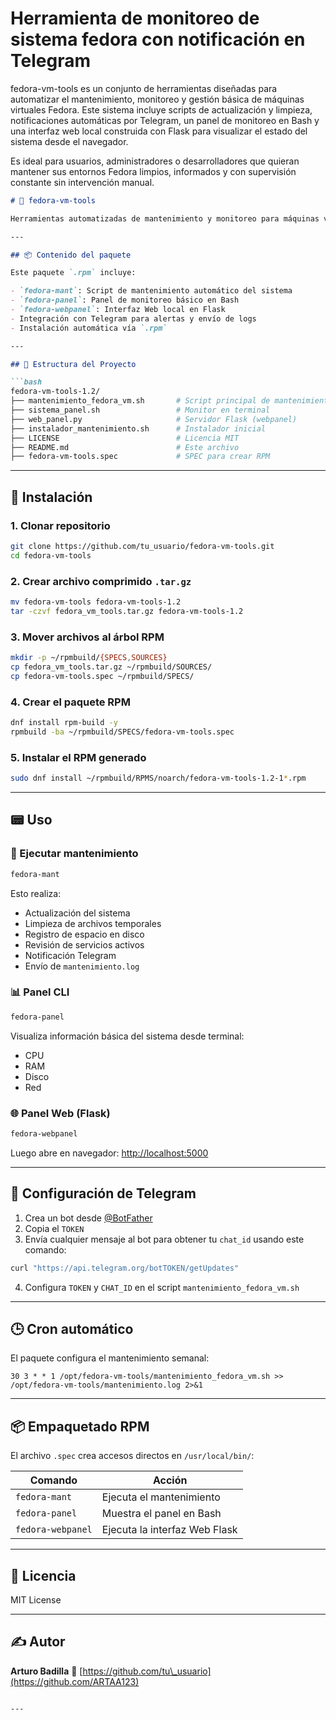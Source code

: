 # Herramienta de monitoreo de sistema fedora con notificación en Telegram

fedora-vm-tools es un conjunto de herramientas diseñadas para automatizar el mantenimiento, monitoreo y gestión básica de máquinas virtuales Fedora. Este sistema incluye scripts de actualización y limpieza, notificaciones automáticas por Telegram, un panel de monitoreo en Bash y una interfaz web local construida con Flask para visualizar el estado del sistema desde el navegador.

Es ideal para usuarios, administradores o desarrolladores que quieran mantener sus entornos Fedora limpios, informados y con supervisión constante sin intervención manual.

````markdown
# 🧰 fedora-vm-tools

Herramientas automatizadas de mantenimiento y monitoreo para máquinas virtuales Fedora, con notificaciones por Telegram y paneles CLI + Web.

---

## 📦 Contenido del paquete

Este paquete `.rpm` incluye:

- `fedora-mant`: Script de mantenimiento automático del sistema
- `fedora-panel`: Panel de monitoreo básico en Bash
- `fedora-webpanel`: Interfaz Web local en Flask
- Integración con Telegram para alertas y envío de logs
- Instalación automática vía `.rpm`

---

## 📁 Estructura del Proyecto

```bash
fedora-vm-tools-1.2/
├── mantenimiento_fedora_vm.sh       # Script principal de mantenimiento
├── sistema_panel.sh                 # Monitor en terminal
├── web_panel.py                     # Servidor Flask (webpanel)
├── instalador_mantenimiento.sh      # Instalador inicial
├── LICENSE                          # Licencia MIT
├── README.md                        # Este archivo
├── fedora-vm-tools.spec             # SPEC para crear RPM
````

---

## 🚀 Instalación

### 1. Clonar repositorio

```bash
git clone https://github.com/tu_usuario/fedora-vm-tools.git
cd fedora-vm-tools
```

### 2. Crear archivo comprimido `.tar.gz`

```bash
mv fedora-vm-tools fedora-vm-tools-1.2
tar -czvf fedora_vm_tools.tar.gz fedora-vm-tools-1.2
```

### 3. Mover archivos al árbol RPM

```bash
mkdir -p ~/rpmbuild/{SPECS,SOURCES}
cp fedora_vm_tools.tar.gz ~/rpmbuild/SOURCES/
cp fedora-vm-tools.spec ~/rpmbuild/SPECS/
```

### 4. Crear el paquete RPM

```bash
dnf install rpm-build -y
rpmbuild -ba ~/rpmbuild/SPECS/fedora-vm-tools.spec
```

### 5. Instalar el RPM generado

```bash
sudo dnf install ~/rpmbuild/RPMS/noarch/fedora-vm-tools-1.2-1*.rpm
```

---

## 📟 Uso

### 🔧 Ejecutar mantenimiento

```bash
fedora-mant
```

Esto realiza:

* Actualización del sistema
* Limpieza de archivos temporales
* Registro de espacio en disco
* Revisión de servicios activos
* Notificación Telegram
* Envío de `mantenimiento.log`

### 📊 Panel CLI

```bash
fedora-panel
```

Visualiza información básica del sistema desde terminal:

* CPU
* RAM
* Disco
* Red

### 🌐 Panel Web (Flask)

```bash
fedora-webpanel
```

Luego abre en navegador: [http://localhost:5000](http://localhost:5000)

---

## 🤖 Configuración de Telegram

1. Crea un bot desde [@BotFather](https://t.me/BotFather)
2. Copia el `TOKEN`
3. Envía cualquier mensaje al bot para obtener tu `chat_id` usando este comando:

```bash
curl "https://api.telegram.org/botTOKEN/getUpdates"
```

4. Configura `TOKEN` y `CHAT_ID` en el script `mantenimiento_fedora_vm.sh`

---

## 🕒 Cron automático

El paquete configura el mantenimiento semanal:

```cron
30 3 * * 1 /opt/fedora-vm-tools/mantenimiento_fedora_vm.sh >> /opt/fedora-vm-tools/mantenimiento.log 2>&1
```

---

## 📦 Empaquetado RPM

El archivo `.spec` crea accesos directos en `/usr/local/bin/`:

| Comando           | Acción                        |
| ----------------- | ----------------------------- |
| `fedora-mant`     | Ejecuta el mantenimiento      |
| `fedora-panel`    | Muestra el panel en Bash      |
| `fedora-webpanel` | Ejecuta la interfaz Web Flask |

---

## 📝 Licencia

MIT License

---

## ✍ Autor

**Arturo Badilla**
🔗 [https://github.com/tu\_usuario](https://github.com/ARTAA123)

```

---

```
